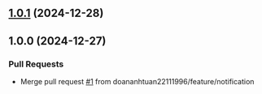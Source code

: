 
<a name="1.0.1"></a>
## [1.0.1](https://github.com/doananhtuan22111996/finance-notification/compare/1.0.0...1.0.1) (2024-12-28)


<a name="1.0.0"></a>
## 1.0.0 (2024-12-27)

### Pull Requests

* Merge pull request [#1](https://github.com/doananhtuan22111996/finance-notification/issues/1) from doananhtuan22111996/feature/notification

